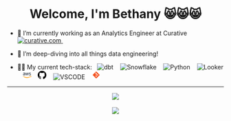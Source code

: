 <h1 align="center"> Welcome, I'm Bethany 😸😸😸 </h1>

- <p>
  🔭  I’m currently working as an Analytics Engineer at Curative &nbsp;
  <a href="https://curative.com/" target="_blank" rel="noopener noreferrer">
    <img alt='curative.com'src="https://user-images.githubusercontent.com/27245530/153483575-122dcd0c-c511-4a72-9f66-3b7198e26a6f.png" width="20px" alt="curative.com">
  </a>
  &nbsp; &nbsp;
  </p>

- 🌱  I’m deep-diving into all things data engineering!

- <p> 👩‍💻  My current tech-stack: <span>&nbsp;
  <img alt='dbt' title='dbt' height="20" src="https://user-images.githubusercontent.com/95442334/213349441-deef5637-d615-4c32-a46b-d705e0c1e3c6.png"> &nbsp;&nbsp;
  <img alt='Snowflake' title='Snowflake' height="20" src="https://user-images.githubusercontent.com/95442334/213349702-8e4f2897-59d8-4c8f-84fe-f720ffb4dac6.png"> &nbsp;&nbsp;
  <img alt='Python' title='Python' height="20" src="https://user-images.githubusercontent.com/95442334/213349789-14dca69c-cde5-44b0-a31a-da6a65bb94c8.png"> &nbsp;&nbsp;
  <img alt='Looker' title='Looker' height="20" src="https://user-images.githubusercontent.com/95442334/213349893-10d1aed5-efbd-4c44-a95c-b1bb34a63b36.png"> &nbsp;&nbsp; 
  <img alt='aws' title='aws' height="20" src="https://github.com/chandan-reddy-k/chandan-reddy-k/blob/master/assets/aws.png"> &nbsp;&nbsp;
  <img alt='GitHub' title='GitHub' height="20" src="https://github.com/chandan-reddy-k/chandan-reddy-k/blob/master/assets/github.svg"> &nbsp;&nbsp;
  <img alt='VSCODE' title='VSCODE' height="20" src="https://user-images.githubusercontent.com/27245530/153488260-9a32c177-802f-4752-95b8-5e53d17424ea.png"> &nbsp;&nbsp;
  <img alt='GIT' title='Git' height="20" src="https://github.com/chandan-reddy-k/chandan-reddy-k/blob/master/assets/git.png"> &nbsp;&nbsp;
  </span>
 </p>

----------

<p align="center"> 
  <img src="https://github-readme-stats.vercel.app/api?username=BethanyWeisberg&theme=radical&show_icons=true"/>
 </p>

<p align="center"> 
  <img src="https://github-readme-stats.vercel.app/api/top-langs/?username=BethanyWeisberg&layout=compact"/>
 </p>
